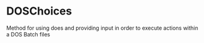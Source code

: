 # DOSChoices
Method for using does and providing input in order to execute actions within a DOS Batch files
